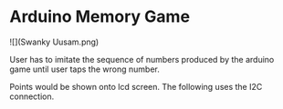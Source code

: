 # Arduino Memory Game

![](Swanky Uusam.png)

User has to imitate the sequence of numbers produced by the arduino game until user taps the wrong number.

Points would be shown onto lcd screen. The following uses the I2C connection.
